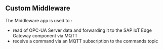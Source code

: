 ## Custom Middleware

The Middleware app is used to :
- read of OPC-UA Server data and forwarding it to the SAP IoT Edge Gateway component via MQTT
- receive a command via an MQTT subscription to the commands topic
